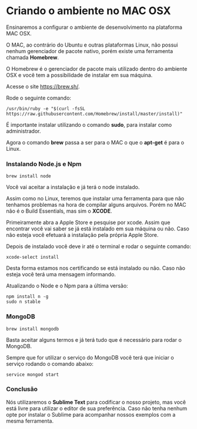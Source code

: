 # Criando o ambiente no MAC OSX

Ensinaremos a configurar o ambiente de desenvolvimento na plataforma MAC OSX.

O MAC, ao contrário do Ubuntu e outras plataformas Linux, não possui nenhum gerenciador de pacote nativo, porém existe uma ferramenta chamada **Homebrew**.

O Homebrew é o gerenciador de pacote mais utilizado dentro do ambiente OSX e você tem a possibilidade de instalar em sua máquina.

Acesse o site <https://brew.sh/>.

Rode o seguinte comando:

`/usr/bin/ruby -e "$(curl -fsSL https://raw.githubusercontent.com/Homebrew/install/master/install)"`

É importante instalar utilizando o comando **sudo**, para instalar como administrador.

Agora o comando **brew** passa a ser para o MAC o que o **apt-get** é para o Linux.

### Instalando Node.js e Npm

`brew install node`

Você vai aceitar a instalação e já terá o node instalado.

Assim como no Linux, teremos que instalar uma ferramenta para que não tenhamos problemas na hora de compilar alguns arquivos. Porém no MAC não é o Build Essentials, mas sim o **XCODE**.

Primeiramente abra a Apple Store e pesquise por xcode. Assim que encontrar você vai saber se já está instalado em sua máquina ou não. Caso não esteja você efetuará a instalação pela própria Apple Store.

Depois de instalado você deve ir até o terminal e rodar o seguinte comando:

`xcode-select install`

Desta forma estamos nos certificando se está instalado ou não. Caso não esteja você terá uma mensagem informando.

Atualizando o Node e o Npm para a última versão:

```
npm install n -g
sudo n stable
```

### MongoDB

`brew install mongodb`

Basta aceitar alguns termos e já terá tudo que é necessário para rodar o MongoDB.

Sempre que for utilizar o serviço do MongoDB você terá que iniciar o serviço rodando o comando abaixo:

`service mongod start`

### Conclusão

Nós utilizaremos o **Sublime Text** para codificar o nosso projeto, mas você está livre para utilizar o editor de sua preferência. Caso não tenha nenhum opte por instalar o Sublime para acompanhar nossos exemplos com a mesma ferramenta.